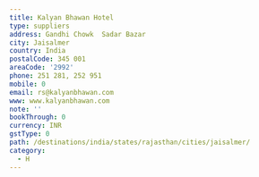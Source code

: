 ```yaml
---
title: Kalyan Bhawan Hotel
type: suppliers
address: Gandhi Chowk  Sadar Bazar
city: Jaisalmer
country: India
postalCode: 345 001
areaCode: '2992'
phone: 251 281, 252 951
mobile: 0
email: rs@kalyanbhawan.com
www: www.kalyanbhawan.com
note: ''
bookThrough: 0
currency: INR
gstType: 0
path: /destinations/india/states/rajasthan/cities/jaisalmer/
category:
  - H
---
```


